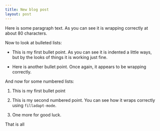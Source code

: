 ```yaml
---
title: New blog post
layout: post
---
```


Here is some paragraph text. As you can see it is wrapping correctly
at about 80 characters.

Now to look at bulleted lists:

   * This is my first bullet point. As you can see it is indented a
     little ways, but by the looks of things it is working just fine.

   * Here is another bullet point. Once again, it appears to be
     wrapping correctly.

And now for some numbered lists:

   1. This is my first bullet point
   
   2. This is my second numbered point. You can see how it wraps
      correctly using `filladapt-mode`.

   3. One more for good luck.

That is all
